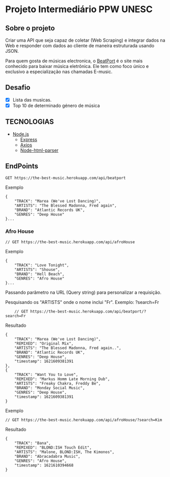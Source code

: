 # Projeto Intermediário PPW UNESC

## Sobre o projeto

  Criar uma API que seja capaz de coletar (Web Scraping) e integrar dados na Web e responder com dados ao cliente de maneira estruturada usando JSON.

  Para quem gosta de músicas electronica, o [BeatPort](https://www.beatport.com/) é o site mais conhecido para baixar música eletrônica. Ele tem como foco único e exclusivo a especialização nas chamadas E-music.

## Desafio
  
- [x] Lista das musicas.
- [X] Top 10 de determinado género de música  

## TECNOLOGIAS

- [Node.js](https://www.npmjs.com/package/node-html-parser)
  - [Express](https://expressjs.com/pt-br/)
  - [Axios](https://www.npmjs.com/package/axios)
  - [Node-html-parser](https://www.npmjs.com/package/node-html-parser)

## EndPoints

    GET https://the-best-music.herokuapp.com/api/beatport

Exemplo

    {
        "TRACK": "Marea (We've Lost Dancing)",
        "ARTISTS": "The Blessed Madonna, Fred again",
        "BRAND": "Atlantic Records UK",
        "GENRES": "Deep House"
    }...

### Afro House

    // GET https://the-best-music.herokuapp.com/api/afroHouse

Exemplo

    {
        "TRACK": "Love Tonight",
        "ARTISTS": "Shouse",
        "BRAND": "Hell Beach",
        "GENRES": "Afro House"
    }...

Passando parâmetro na URL (Query string) para personalizar a requisição.

Pesquisando os "ARTISTS" onde o nome inclui "Fr".
Exemplo: ?search=Fr

        // GET https://the-best-music.herokuapp.com/api/beatport/?search=Fr

Resultado

    {
        "TRACK": "Marea (We've Lost Dancing)",
        "REMIXED": "Original Mix",
        "ARTISTS": "The Blessed Madonna, Fred again..",
        "BRAND": "Atlantic Records UK",
        "GENRES": "Deep House",
        "timestamp": 1621609381391
    },
    {
        "TRACK": "Want You to Love",
        "REMIXED": "Markus Homm Late Morning Dub",
        "ARTISTS": "Freaky Chakra, Freddy Be",
        "BRAND": "Monday Social Music",
        "GENRES": "Deep House",
        "timestamp": 1621609381391
    }

Exemplo

    // GET https://the-best-music.herokuapp.com/api/afroHouse/?search=Kim

Resultado

    {
        "TRACK": "Bana",
        "REMIXED": "BLOND:ISH Touch Edit",
        "ARTISTS": "Malone, BLOND:ISH, The Kimonos",
        "BRAND": "Abracadabra Music",
        "GENRES": "Afro House",
        "timestamp": 1621610394668
    }

<!-- Desenvolvido por Pedro Chimuco :v: -->
